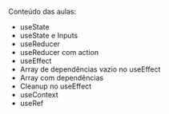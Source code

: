 Conteúdo das aulas:
  - useState
  - useState e Inputs
  - useReducer
  - useReducer com action
  - useEffect
  - Array de dependências vazio no useEffect
  - Array com dependências
  - Cleanup no useEffect
  - useContext
  - useRef

